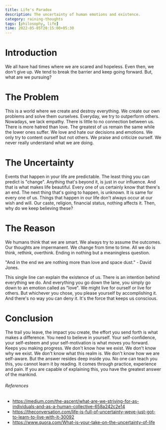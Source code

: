 ```yaml
---
title: Life's Paradox
description: The uncertainty of human emotions and existence.
category: raining-thoughts
tags: [philosophy, life]
time: 2022-05-05T20:15:00+05:30
---
```


# Introduction

We all have had times where we are scared and hopeless. Even then, we don't give up. We tend to break the barrier and keep going forward. But, what are we pursuing?

# The Problem

This is a world where we create and destroy everything. We create our own problems and solve them ourselves. Everyday, we try to outperform others. Nowadays, we lack empathy. There is little to no connection between us. There is more hatred than love. The greatest of us remain the same while the lower ones suffer. We love and hate our decisions and emotions. We only try to content ourself but not others. We praise and criticize ourself. We never really understand what we are doing.

# The Uncertainty

Events that happen in your life are predictable. The least thing you can predict is "change". Anything that's beyond it, is just in our influence. And that is what makes life beautiful. Every one of us certainly know that there's an end. The next thing that's going to happen, is unknown. It is same for every one of us. Things that happen in our life don't always occur at our wish and will. Our caste, religion, financial status, nothing affects it. Then, why do we keep believing these?

# The Reason

We humans think that we are smart. We always try to assume the outcomes. Our thoughts are impermanent. We change from time to time. All we do is think, rethink, overthink. Ending in nothing but a meaningless question.

"And in the end we are nothing more than love and space dust." - David Jones.

This single line can explain the existence of us. There is an intention behind everything we do. And everything you go down the lane, you simply go down to an emotion called as "love". We might live for ourself or live for others. But whichever you chose, you please yourself by accomplishing it. And there's no way you can deny it. It's the force that keeps us conscious.

# Conclusion

The trail you leave, the impact you create, the effort you send forth is what makes a difference. You need to believe in yourself. Your self-confidence, your self-esteem and your self-motivation is what moves you forward. Keeps you making progress. We don't know how we exist. We don't know why we exist. We don't know what this realm is. We don't know how we are self-aware. But the answer resides deep inside you. No one can teach you this, you cannot learn it by reading. It comes through practice, experience and pain. If you are capable of explaining this, you have the greatest answer of the mankind.

###### References

-   https://medium.com/the-ascent/what-are-we-striving-for-as-individuals-and-as-a-human-collective-658a242c2e14
-   https://theconversation.com/life-is-full-of-uncertainty-weve-just-got-to-learn-to-live-with-it-30092
-   https://www.quora.com/What-is-your-take-on-the-uncertainty-of-life
